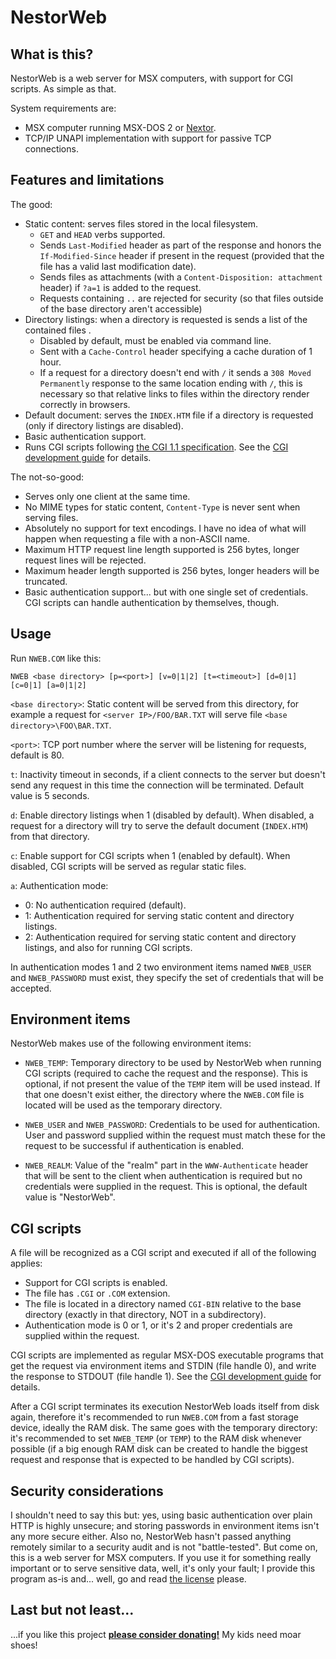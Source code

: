 # NestorWeb

## What is this?

NestorWeb is a web server for MSX computers, with support for CGI scripts. As simple as that.

System requirements are:

* MSX computer running MSX-DOS 2 or [Nextor](https://github.com/Konamiman/Nextor).
* TCP/IP UNAPI implementation with support for passive TCP connections.

## Features and limitations

The good:

* Static content: serves files stored in the local filesystem.
  * `GET` and `HEAD` verbs supported.
  * Sends `Last-Modified` header as part of the response and honors the `If-Modified-Since` header if present in the request (provided that the file has a valid last modification date).
  * Sends files as attachments (with a `Content-Disposition: attachment` header) if `?a=1` is added to the request.
  * Requests containing `..` are rejected for security (so that files outside of the base directory aren't accessible)
* Directory listings: when a directory is requested is sends a list of the contained files .
  * Disabled by default, must be enabled via command line.
  * Sent with a `Cache-Control` header specifying a cache duration of 1 hour.
  * If a request for a directory doesn't end with `/` it sends a `308 Moved Permanently` response to the same location ending with `/`, this is necessary so that relative links to files within the directory render correctly in browsers.
* Default document: serves the `INDEX.HTM` file if a directory is requested (only if directory listings are disabled).
* Basic authentication support.
* Runs CGI scripts following [the CGI 1.1 specification](https://tools.ietf.org/html/rfc3875). See the [CGI development guide](CGI.md) for details.

The not-so-good:

* Serves only one client at the same time.
* No MIME types for static content, `Content-Type` is never sent when serving files.
* Absolutely no support for text encodings. I have no idea of what will happen when requesting a file with a non-ASCII name.
* Maximum HTTP request line length supported is 256 bytes, longer request lines will be rejected.
* Maximum header length supported is 256 bytes, longer headers will be truncated.
* Basic authentication support... but with one single set of credentials. CGI scripts can handle authentication by themselves, though.

## Usage

Run `NWEB.COM` like this:

    NWEB <base directory> [p=<port>] [v=0|1|2] [t=<timeout>] [d=0|1] [c=0|1] [a=0|1|2]

`<base directory>`: Static content will be served from this directory, for example a request for `<server IP>/FOO/BAR.TXT` will serve file `<base directory>\FOO\BAR.TXT`.

`<port>`: TCP port number where the server will be listening for requests, default is 80.

`t`: Inactivity timeout in seconds, if a client connects to the server but doesn't send any request in this time the connection will be terminated. Default value is 5 seconds.

`d`: Enable directory listings when 1 (disabled by default). When disabled, a request for a directory will try to serve the default document (`INDEX.HTM`) from that directory.

`c`: Enable support for CGI scripts when 1 (enabled by default). When disabled, CGI scripts will be served as regular static files.

`a`: Authentication mode:

* 0: No authentication required (default).
* 1: Authentication required for serving static content and directory listings.
* 2: Authentication required for serving static content and directory listings, and also for running CGI scripts.

In authentication modes 1 and 2 two environment items named `NWEB_USER` and `NWEB_PASSWORD` must exist, they specify the set of credentials that will be accepted.


## Environment items

NestorWeb makes use of the following environment items:

* `NWEB_TEMP`: Temporary directory to be used by NestorWeb when running CGI scripts (required to cache the request and the response). This is optional, if not present the value of the `TEMP` item will be used instead. If that one doesn't exist either, the directory where the `NWEB.COM` file is located will be used as the temporary directory.

* `NWEB_USER` and `NWEB_PASSWORD`: Credentials to be used for authentication. User and password supplied within the request must match these for the request to be successful if authentication is enabled.

* `NWEB_REALM`: Value of the "realm" part in the `WWW-Authenticate` header that will be sent to the client when authentication is required but no credentials were supplied in the request. This is optional, the default value is "NestorWeb".


## CGI scripts

A file will be recognized as a CGI script and executed if all of the following applies:

* Support for CGI scripts is enabled.
* The file has `.CGI` or `.COM` extension.
* The file is located in a directory named `CGI-BIN` relative to the base directory (exactly in that directory, NOT in a subdirectory).
* Authentication mode is 0 or 1, or it's 2 and proper credentials are supplied within the request.

CGI scripts are implemented as regular MSX-DOS executable programs that get the request via environment items and STDIN (file handle 0), and write the response to STDOUT (file handle 1). See the [CGI development guide](CGI.md) for details.

After a CGI script terminates its execution NestorWeb loads itself from disk again, therefore it's recommended to run `NWEB.COM` from a fast storage device, ideally the RAM disk. The same goes with the temporary directory: it's recommended to set `NWEB_TEMP` (or `TEMP`) to the RAM disk whenever possible (if a big enough RAM disk can be created to handle the biggest request and response that is expected to be handled by CGI scripts).


## Security considerations

I shouldn't need to say this but: yes, using basic authentication over plain HTTP is highly unsecure; and storing passwords in environment items isn't any more secure either. Also no, NestorWeb hasn't passed anything remotely similar to a security audit and is not "battle-tested". But come on, this is a web server for MSX computers. If you use it for something really important or to serve sensitive data, well, it's only your fault; I provide this program as-is and... well, go and read [the license](LICENSE.txt) please.


## Last but not least...

...if you like this project **[please consider donating!](http://www.konamiman.com/msx/msx-e.html#donate)** My kids need moar shoes!
